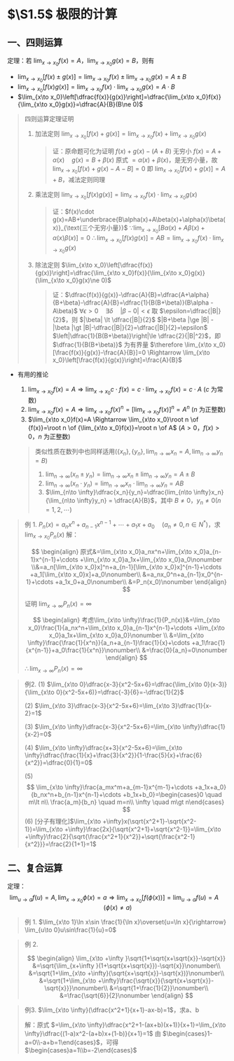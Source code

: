 # $\S1.5$ 极限的计算

## 一、四则运算

定理：若 $\lim_{x\to x_0}f(x)=A$，$\lim_{x\to x_0}g(x)=B$，则有

- $\lim_{x\to x_0}[f(x)\pm g(x)]=\lim_{x\to x_0}f(x)\pm \lim_{x\to x_0}g(x)=A\pm B$
- $\lim_{x\to x_0}[f(x)g(x)]=\lim_{x\to x_0}f(x)\cdot \lim_{x\to x_0}g(x) = A\cdot B$
- $\lim_{x\to x_0}\left[\dfrac{f(x)}{g(x)}\right]=\dfrac{\lim_{x\to x_0}f(x)}{\lim_{x\to x_0}g(x)}=\dfrac{A}{B}(B\ne 0)$

> 四则运算定理证明
>
> 1. 加法定则 $\lim_{x\to x_0}[f(x)+ g(x)]=\lim_{x\to x_0}f(x)+ \lim_{x\to x_0}g(x)$
>
>    > 证：原命题可化为证明 $f(x)+g(x)-(A+B)$ 无穷小
>    > $f(x)=A+\alpha(x) \quad g(x)=B+\beta(x)$
>    > 原式 $=\alpha(x)+\beta(x)$，是无穷小量，故 $\lim_{x\to x_0}[f(x)+g(x)-A-B]=0$
>    > 即 $\lim_{x\to x_0}[f(x)+ g(x)]=A+B$，减法定则同理
>
> 2. 乘法定则 $\lim_{x\to x_0}[f(x)g(x)]=\lim_{x\to x_0}f(x)\cdot \lim_{x\to x_0}g(x)$
>
>    > 证：$f(x)\cdot g(x)=AB+\underbrace{B\alpha(x)+A\beta(x)+\alpha(x)\beta(x)}_{\text{三个无穷小量}}$
>    > $\because \lim_{x\to x_0}[B\alpha(x)+A\beta(x)+\alpha(x)\beta(x)]=0$
>    > $\therefore \lim_{x\to x_0}[f(x)g(x)]=AB=\lim_{x\to x_0}f(x)\cdot \lim_{x\to x_0}g(x)$
>
> 3. 除法定则 $\lim_{x\to x_0}\left[\dfrac{f(x)}{g(x)}\right]=\dfrac{\lim_{x\to x_0}f(x)}{\lim_{x\to x_0}g(x)}(\lim_{x\to x_0}g(x)\ne 0)$
>    > 证：$\dfrac{f(x)}{g(x)}-\dfrac{A}{B}=\dfrac{A+\alpha}{B+\beta}-\dfrac{A}{B}=\dfrac{1}{B(B+\beta)}(B\alpha - A\beta)$
>    > $\forall \epsilon \gt 0 \quad \exists \delta \quad |\beta-0|\lt \epsilon$
>    > 取 $\epsilon=\dfrac{|B|}{2}$，则 $|\beta| \lt \dfrac{|B|}{2}$
>    > $|B+\beta |\ge |B| -|\beta |\gt |B|-\dfrac{|B|}{2}=\dfrac{|B|}{2}=\epsilon$
>    > $\left|\dfrac{1}{B(B+\beta)}\right|\le \dfrac{2}{|B|^2}$，即 $\dfrac{1}{B(B+\beta)}$ 为有界量
>    > $\therefore \lim_{x\to x_0}[\frac{f(x)}{g(x)}-\frac{A}{B}]=0 \Rightarrow \lim_{x\to x_0}\left[\frac{f(x)}{g(x)}\right]=\frac{A}{B}$

- 有用的推论

  1.  $\lim_{x\to x_0}f(x)=A \Rightarrow \lim_{x\to x_0}c\cdot f(x)=c\cdot \lim_{x\to x_0}f(x)=c\cdot A$ ($c$ 为常数)
  2.  $\lim_{x\to x_0}f(x)=A \Rightarrow \lim_{x\to x_0}f(x)^n=[\lim_{x\to x_0}f(x)]^n=A^n$ ($n$ 为正整数)
  3.  $\lim_{x\to x_0}f(x)=A \Rightarrow \lim_{x\to x_0}\root n \of {f(x)}=\root n \of {\lim_{x\to x_0}f(x)}=\root n \of A$ ($A\gt 0$，$f(x)\gt 0$，$n$ 为正整数)

  > 类似性质在数列中也同样适用($\{x_n\},\{y_n\},\lim_{n\to \infty}x_n=A,\lim_{n\to \infty}y_n=B$)
  > 1. $\lim_{n\to \infty}(x_n\pm y_n)=\lim_{n\to \infty}x_n\pm \lim_{n\to \infty}y_n=A\pm B$
  > 2. $\lim_{n\to \infty}(x_n\cdot y_n)=\lim_{n\to \infty}x_n\cdot \lim_{n\to \infty}y_n=A B$
  > 3. $\lim_{n\to \infty}\dfrac{x_n}{y_n}=\dfrac{lim_{n\to \infty}x_n}{\lim_{n\to \infty}y_n} = \dfrac{A}{B}$，其中 $B\ne 0$，$y_n\ne 0(n=1,2,\cdots)$

> 例 1. $P_n(x)=a_nx^n+a_{n-1}x^{n-1}+\cdots +a_1x+a_0 \quad(a_n\ne 0, n\in N^*)$，求 $\lim_{x\to x_0}P_n(x)$
> 解：
>
> $$
> \begin{align}
> 原式&=\lim_{x\to x_0}a_nx^n+\lim_{x\to x_0}a_{n-1}x^{n-1}+\cdots +\lim_{x\to x_0}a_1x+\lim_{x\to x_0}a_0\nonumber \\&=a_n[\lim_{x\to x_0}x]^n+a_{n-1}[\lim_{x\to x_0}x]^{n-1}+\cdots +a_1[\lim_{x\to x_0}x]+a_0\nonumber\\ &=a_nx_0^n+a_{n-1}x_0^{n-1}+\cdots +a_1x_0+a_0\nonumber\\ &=P_n(x_0)\nonumber
> \end{align}
> $$
>
> 证明 $\lim_{x\to \infty}P_n(x)=\infty$
>
> $$
> \begin{align}
> 考虑\lim_{x\to \infty}\frac{1}{P_n(x)}&=\lim_{x\to x_0}\frac{1}{a_nx^n+\lim_{x\to x_0}a_{n-1}x^{n-1}+\cdots +\lim_{x\to x_0}a_1x+\lim_{x\to x_0}a_0}\nonumber \\ &=\lim_{x\to \infty}\frac{\frac{1}{x^n}}{a_n+a_{n-1}\frac{1}{x}+\cdots +a_1\frac{1}{x^{n-1}}+a_0\frac{1}{x^n}}\nonumber\\ &=\frac{0}{a_n}=0\nonumber
> \end{align}
> $$
> $\therefore \lim_{x\to \infty}P_n(x)=\infty$

> 例2.
> (1) $\lim_{x\to 0}\dfrac{x-3}{x^2-5x+6}=\dfrac{\lim_{x\to 0}(x-3)}{\lim_{x\to 0}(x^2-5x+6)}=\dfrac{-3}{6}=-\dfrac{1}{2}$
>
> (2) $\lim_{x\to 3}\dfrac{x-3}{x^2-5x+6}=\lim_{x\to 3}\dfrac{1}{x-2}=1$
>
> (3) $\lim_{x\to \infty}\dfrac{x-3}{x^2-5x+6}=\lim_{x\to \infty}\dfrac{1}{x-2}=0$
>
> (4) $\lim_{x\to \infty}\dfrac{x+3}{x^2-5x+6}=\lim_{x\to \infty}\dfrac{\frac{1}{x}+\frac{3}{x^2}}{1-\frac{5}{x}+\frac{6}{x^2}}=\dfrac{0}{1}=0$
>
> (5)
>  $$
>  \lim_{x\to \infty}\frac{a_mx^m+a_{m-1}x^{m-1}+\cdots +a_1x+a_0}{b_nx^n+b_{n-1}x^{n-1}+\cdots +b_1x+b_0}=\begin{cases}0 \quad m\lt n\\ \frac{a_m}{b_n} \quad m=n\\ \infty \quad m\gt n\end{cases}
>  $$
> (6) [分子有理化]$\lim_{x\to +\infty}x(\sqrt{x^2+1}-\sqrt{x^2-1})=\lim_{x\to +\infty}\frac{2x}{\sqrt{x^2+1}+\sqrt{x^2-1}}=\lim_{x\to +\infty}\frac{2}{\sqrt{\frac{x^2+1}{x^2}}+\sqrt{\frac{x^2-1}{x^2}}}=\frac{2}{1+1}=1$

## 二、复合运算

定理：
$$
	\lim_{u\to a}f(u)=A,\lim_{x\to x_0}\phi(x)=a\Rightarrow \lim_{x\to x_0}[f(\phi(x))]=\lim_{u\to a}f(u)=A \quad (\phi(x)\ne a)
$$

> 例 1. $\lim_{x\to 1}\ln x\sin \frac{1}{\ln x}\overset{u=\ln x}{\rightarrow} \lim_{u\to 0}u\sin\frac{1}{u}=0$

> 例 2.
>
> $$
> \begin{align}
> \lim_{x\to +\infty }\sqrt{1+\sqrt{x+\sqrt{x}}-\sqrt{x}} &=\sqrt{\lim_{x+\infty }(1+\sqrt{x+\sqrt{x}})-\sqrt{x}}\nonumber\\ &=\sqrt{1+\lim_{x\to +\infty}(\sqrt{x+\sqrt{x}}-\sqrt{x})}\nonumber\\ &=\sqrt{1+\lim_{x\to +\infty}\frac{\sqrt{x}}{\sqrt{x+\sqrt{x}}-\sqrt{x}}}\nonumber\\ &=\sqrt{1+\frac{1}{2}}\nonumber\\ &=\frac{\sqrt{6}}{2}\nonumber
> \end{align}
> $$

> 例3. $\lim_{x\to \infty}(\dfrac{x^2+1}{x+1}-ax-b)=1$，求a、b
>
> 解：原式 $=\lim_{x\to \infty}\dfrac{x^2+1-(ax+b)(x+1)}{x+1}=\lim_{x\to \infty}\dfrac{(1-a)x^2-(a+b)x+(1-b)}{x+1}=1$
> 由 $\begin{cases}1-a=0\\-a+b=1\end{cases}$，可得 $\begin{cases}a=1\\b=-2\end{cases}$
